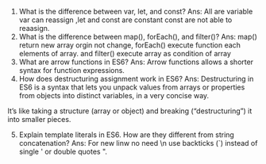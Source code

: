 1. What is the difference between var, let, and const?
Ans: All are variable var can reassign ,let and const are constant const are not able to  reaasign.
2.  What is the difference between map(), forEach(), and filter()?
Ans: map() return new array orgin not change, forEach()  execute function each elements of array.  and filter() execute array as condition of array
3.  What are arrow functions in ES6?
Ans: Arrow functions allows a shorter syntax for function expressions.
4.  How does destructuring assignment work in ES6?
Ans: Destructuring in ES6 is a syntax that lets you unpack values from arrays or properties from objects into distinct variables, in a very concise way.

It’s like taking a structure (array or object) and breaking (“destructuring”) it into smaller pieces.




5.  Explain template literals in ES6. How are they different from string concatenation?
Ans: For new linw no need \n use  backticks (`) instead of single ' or double quotes ".

